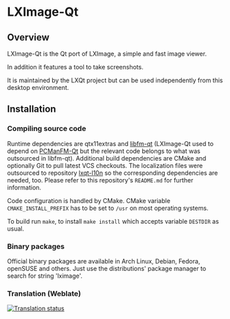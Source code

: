 # LXImage-Qt

## Overview

LXImage-Qt is the Qt port of LXImage, a simple and fast image viewer.

In addition it features a tool to take screenshots.

It is maintained by the LXQt project but can be used independently from this
desktop environment.

## Installation

### Compiling source code

Runtime dependencies are qtx11extras and [libfm-qt](https://github.com/lxqt/libfm-qt)
(LXImage-Qt used to depend on [PCManFM-Qt](https://github.com/lxqt/pcmanfm-qt)
but the relevant code belongs to what was outsourced in libfm-qt).
Additional build dependencies are CMake and optionally Git to pull latest VCS
checkouts. The localization files were outsourced to repository
[lxqt-l10n](https://github.com/lxqt/lxqt-l10n) so the corresponding dependencies
are needed, too. Please refer to this repository's `README.md` for further information.

Code configuration is handled by CMake. CMake variable `CMAKE_INSTALL_PREFIX`
has to be set to `/usr` on most operating systems.

To build run `make`, to install `make install` which accepts variable `DESTDIR`
as usual.

### Binary packages

Official binary packages are available in Arch Linux, Debian,
Fedora, openSUSE and others. Just use the distributions'
package manager to search for string 'lximage'.


### Translation (Weblate)

<a href="https://weblate.lxqt.org/projects/lxqt/lximage-qt/">
<img src="https://weblate.lxqt.org/widgets/lxqt/-/lximage-qt/multi-auto.svg" alt="Translation status" />
</a>
